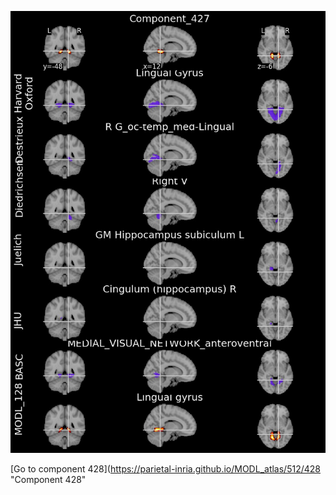 


![427](preliminary/427.jpg "Component 427")

[Go to component 428](https://parietal-inria.github.io/MODL_atlas/512/428 "Component 428"